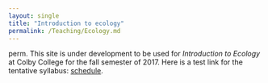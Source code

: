 ```yaml
---
layout: single
title: "Introduction to ecology"
permalink: /Teaching/Ecology.md
---
```


perm. This site is under development to be used for *Introduction to Ecology* at Colby College for the fall semester of 2017.  Here is a test link for the tentative syllabus: [schedule](/Teaching/Ecology/Syllabus.md).
